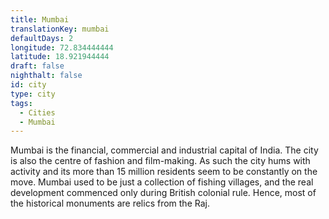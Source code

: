```yaml
---
title: Mumbai
translationKey: mumbai
defaultDays: 2
longitude: 72.834444444
latitude: 18.921944444
draft: false
nighthalt: false
id: city
type: city
tags:
  - Cities
  - Mumbai
---
```

Mumbai is the financial, commercial and industrial capital of India. The city is also the centre of fashion and film-making. As such the city hums with activity and its more than 15 million residents seem to be constantly on the move. Mumbai used to be just a collection of fishing villages, and the real development commenced only during British colonial rule. Hence, most of the historical monuments are relics from the Raj.